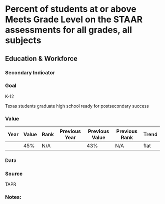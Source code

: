 # Percent of students at or above Meets Grade Level on the STAAR assessments for all grades, all subjects

## Education & Workforce

### Secondary Indicator

### **Goal**

K-12

Texas students graduate high school ready for postsecondary success

### Value

| Year |  Value      | Rank     | Previous Year   | Previous Value | Previous Rank | Trend | 
| ----------- | ----------- | ----------- | ----------- | ----------- | ----------- | -----------|
|             | 45%       |     N/A      |             |    43%     | N/A          | flat     | 

### Data





### Source

TAPR

### Notes: